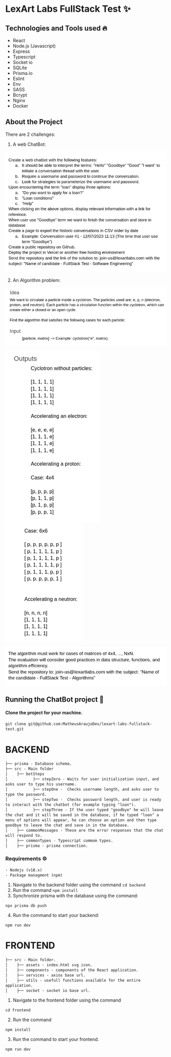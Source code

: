 # LexArt Labs FullStack Test ✨

## Technologies and Tools used 🔥
  - React
  - Node.js (Javascript)
  - Express
  - Typescript
  - Socket io
  - SQLite
  - Prisma.io
  - Eslint
  - Env
  - SASS
  - Bcrypt
  - Nginx
  - Docker

## About the Project

There are 2 challenges:

1. A web ChatBot:

![ChatBot instructions](./assets/image.png)

2. An Algorithm problem:

![Alt text](./assets/image-1.png)

![Alt text](./assets/image-3.png)
![Alt text](./assets/image-4.png)

![Alt text](./assets/image-2.png)

## Running the ChatBot project 🚀
  
  #### Clone the project for your machine.
  ```
  git clone git@github.com:MatheusAraujoDev/lexart-labs-fullstack-test.git
  ```

 # BACKEND

```
├── prisma - Database schema.
├── src - Main folder
│    ├── botSteps
│           ├── stepZero - Waits for user initialization input, and asks user to type his username.
│           ├── stepOne -  Checks username length, and asks user to type the password.
│           ├── stepTwo -  Checks password length, and user is ready to interact with the chatbot (for example typing "loan").
│           ├── stepThree - If the user typed "goodbye" he will leave the chat and it will be saved in the database, if he typed "loan" a menu of options will appear, he can choose an option and then type goodbye to leave the chat and save in in the database.
│    ├── commonMessages - These are the error responses that the chat will respond to.
│    ├── commonTypes - Typescript commom types.
│    ├── prisma - prisma connection.    

```


  ### Requirements ⚙️
    - Nodejs (v18.x)
    - Package managment (npm)


1. Navigate to the backend folder using the command `cd backend`
2. Run the command `npm install`
3. Synchronize prisma with the database using the command:
```
npx prisma db push
```

4. Run the command to start your backend:
```
npm run dev
```

  # FRONTEND

```
├── src - Main folder.
│    ├── assets - index.html svg icon.
│    ├── components - components of the React application.
│    ├── services - axios base url.
│    ├── utils - usefull functions available for the entire application.
│    ├── socket - socket io base url.    

```

1. Navigate to the frontend folder using the command
```
cd frontend
```
2. Run the command
```
npm install
```
3. Run the command to start your frontend.
```
npm run dev
```
